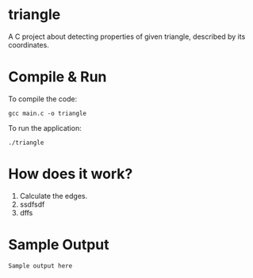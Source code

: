 # triangle
A C project about detecting properties of given triangle, described by its coordinates.

# Compile & Run
To compile the code:
```
gcc main.c -o triangle
```

To run the application:
```
./triangle
```
# How does it work?
1. Calculate the edges.
2. ssdfsdf
3. dffs

# Sample Output
```
Sample output here

```
